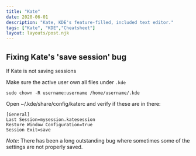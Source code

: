 ```yaml
---
title: "Kate"
date: 2020-06-01
description: "Kate, KDE's feature-filled, included text editor."
tags: ["Kate", "KDE","Cheatsheet"]
layout: layouts/post.njk
---
```


## Fixing Kate's 'save session' bug

If Kate is not saving sessions

Make sure the active user own all files under <code>.kde</code>
```shell
sudo chown -R username:username /home/username/.kde
```

Open ~/.kde/share/config/katerc and verify if these are in there:

```
[General] 
Last Session=mysession.katesession 
Restore Window Configuration=true 
Session Exit=save
```

*Note*: There has been a long outstanding bug where sometimes some of the settings are not properly saved.
